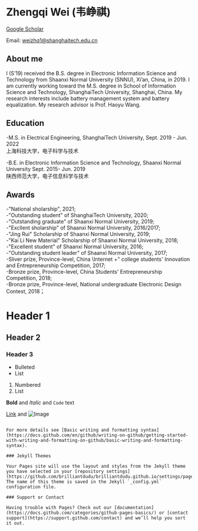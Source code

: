 # Zhengqi Wei (韦峥祺)

[Google Scholar](https://scholar.google.com.hk/citations?hl=zh-CN&user=MiilwM0AAAAJ)

Email: weizhq1@shanghaitech.edu.cn


## About me
I (S’19) received the B.S. degree in Electronic Information Science and Technology from Shaanxi Normal University (SNNU), Xi’an, China, in 2019. I am currently working toward the M.S. degree in School of Information Science and Technology, ShanghaiTech University, Shanghai, China. 
My research interests include battery management system and battery equalization. My research advisor is Prof. Haoyu Wang. 

## Education
-M.S. in Electrical Engineering, ShanghaiTech University, Sept. 2019 - Jun. 2022  
上海科技大学，电子科学与技术  

-B.E. in Electronic Information Science and Technology, Shaanxi Normal University Sept. 2015- Jun. 2019  
陕西师范大学，电子信息科学与技术

## Awards
-"National sholarship", 2021;  
-"Outstanding student" of ShanghaiTech University, 2020;  
-"Outstanding graduate" of Shaanxi Normal University, 2019;  
-"Excllent sholarship" of Shaanxi Normal University, 2016/2017;  
-"Jing Rui" Scholarship of Shaanxi Normal University, 2019;  
-"Kai Li New Material" Scholarship of Shaanxi Normal University, 2018;  
-"Excellent student" of Shaanxi Normal University, 2016;  
-"Outstanding student leader" of Shaanxi Normal University, 2017;  
-Sliver prize, Province-level, China \Internet +" college students' Innovation and Entrepreneurship Competition, 2017;  
-Bronze prize, Province-level, China Students' Entrepreneurship Competition, 2018;  
-Bronze prize, Province-level, National undergraduate Electronic Design Contest, 2018；  


# Header 1
## Header 2
### Header 3

- Bulleted
- List

1. Numbered
2. List

**Bold** and _Italic_ and `Code` text

[Link](url) and ![Image](src)
```

For more details see [Basic writing and formatting syntax](https://docs.github.com/en/github/writing-on-github/getting-started-with-writing-and-formatting-on-github/basic-writing-and-formatting-syntax).

### Jekyll Themes

Your Pages site will use the layout and styles from the Jekyll theme you have selected in your [repository settings](https://github.com/brilliantdudu/brilliantdudu.github.io/settings/pages). The name of this theme is saved in the Jekyll `_config.yml` configuration file.

### Support or Contact

Having trouble with Pages? Check out our [documentation](https://docs.github.com/categories/github-pages-basics/) or [contact support](https://support.github.com/contact) and we’ll help you sort it out.
